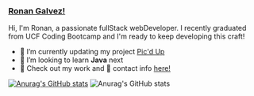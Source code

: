 ### [Ronan Galvez!](https://ronan-codes.github.io/react-portfolio/#)

Hi, I'm Ronan, a passionate fullStack webDeveloper. I recently graduated from UCF Coding Bootcamp and I'm ready to keep developing this craft!

- 🔭 I’m currently updating my project [Pic'd Up](https://github.com/Ronan-Codes/picd-up)
- 🌱 I’m looking to learn **Java** next
- 📁 Check out my work and 💌 contact info [here!](https://ronan-codes.github.io/react-portfolio/#)

[![Anurag's GitHub stats](https://github-readme-stats.vercel.app/api?username=ronan-codes)](https://github.com/anuraghazra/github-readme-stats)
![Anurag's GitHub stats](https://github-readme-stats.vercel.app/api?username=ronan-codes&show_icons=true&theme=city_lights)




